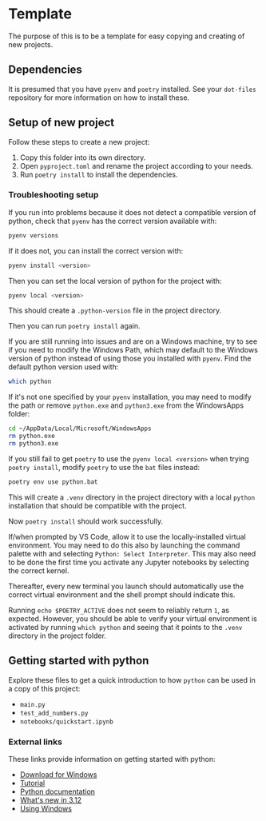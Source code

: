 # Template

The purpose of this is to be a template for easy copying and creating of new projects.

## Dependencies

It is presumed that you have `pyenv` and `poetry` installed. See your `dot-files` repository for more information on how to install these.

## Setup of new project

Follow these steps to create a new project:

1. Copy this folder into its own directory.
2. Open `pyproject.toml` and rename the project according to your needs.
3. Run `poetry install` to install the dependencies.

### Troubleshooting setup

If you run into problems because it does not detect a compatible version of python, check that `pyenv` has the correct version available with:

```sh
pyenv versions
```

If it does not, you can install the correct version with:

```sh
pyenv install <version>
```

Then you can set the local version of python for the project with:

```sh
pyenv local <version>
```

This should create a `.python-version` file in the project directory.

Then you can run `poetry install` again.

If you are still running into issues and are on a Windows machine, try to see if you need to modify the Windows Path, which may default to the Windows version of python instead of using those you installed with `pyenv`. Find the default python version used with:

```sh
which python
```

If it's not one specified by your `pyenv` installation, you may need to modify the path or remove `python.exe` and `python3.exe` from the WindowsApps folder:

```sh
cd ~/AppData/Local/Microsoft/WindowsApps
rm python.exe
rm python3.exe
```

If you still fail to get `poetry` to use the `pyenv local <version>` when trying `poetry install`, modify `poetry` to use the `bat` files instead:

```sh
poetry env use python.bat
```

This will create a `.venv` directory in the project directory with a local `python` installation that should be compatible with the project.

Now `poetry install` should work successfully.

If/when prompted by VS Code, allow it to use the locally-installed virtual environment. You may need to do this also by launching the command palette with and selecting `Python: Select Interpreter`. This may also need to be done the first time you activate any Jupyter notebooks by selecting the correct kernel.

Thereafter, every new terminal you launch should automatically use the correct virtual environment and the shell prompt should indicate this.

Running `echo $POETRY_ACTIVE` does not seem to reliably return `1`, as expected. However, you should be able to verify your virtual environment is activated by running `which python` and seeing that it points to the `.venv` directory in the project folder.

## Getting started with python

Explore these files to get a quick introduction to how `python` can be used in a copy of this project:

- `main.py`
- `test_add_numbers.py`
- `notebooks/quickstart.ipynb`

### External links

These links provide information on getting started with python:

- [Download for Windows](https://www.python.org/downloads/windows/)
- [Tutorial](https://docs.python.org/3.12/tutorial/index.html)
- [Python documentation](https://docs.python.org/3.12/index.html)
- [What's new in 3.12](https://docs.python.org/3.12/whatsnew/3.12.html)
- [Using Windows](https://docs.python.org/3.12/using/windows.html)
